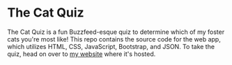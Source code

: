 # The Cat Quiz
The Cat Quiz is a fun Buzzfeed-esque quiz to determine which of my foster cats you're most like! This repo contains the source code for the web app, which utilizes HTML, CSS, JavaScript, Bootstrap, and JSON. To take the quiz, head on over to [my website](https://weimonlu.com/projects/CatPersonalityTest/index.html) where it's hosted.
